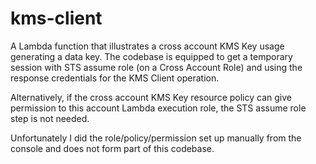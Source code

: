 # kms-client

A Lambda function that illustrates a cross account KMS Key usage generating a data key. The codebase is equipped to get a temporary session with STS assume role (on a Cross Account Role) and using the response credentials for the KMS Client operation. 

Alternatively, if the cross account KMS Key resource policy can give permission to this account Lambda execution role, the STS assume role step is not needed. 

Unfortunately I did the role/policy/permission set up manually from the console and does not form part of this codebase.